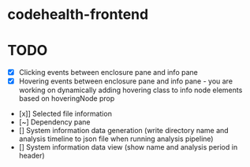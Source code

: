 # codehealth-frontend

# TODO
- [x] Clicking events between enclosure pane and info pane
- [x] Hovering events between enclosure pane and info pane - you are working on dynamically adding hovering class to info node elements based on hoveringNode prop
- [x]] Selected file information
- [~] Dependency pane
- [] System information data generation (write directory name and analysis timeline to json file when running analysis pipeline)
- [] System information data view (show name and analysis period in header)